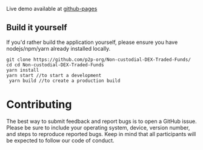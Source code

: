 Live demo available at [github-pages](https://p2p-org.github.io/Non-custodial-DEX-Traded-Funds/)

## Build it yourself

If you'd rather build the application yourself, please ensure you have nodejs/npm/yarn already installed locally.

```
git clone https://github.com/p2p-org/Non-custodial-DEX-Traded-Funds/
cd cd Non-custodial-DEX-Traded-Funds
yarn install
yarn start //to start a development
 yarn build //to create a production build 
```

# Contributing
The best way to submit feedback and report bugs is to open a GitHub issue. Please be sure to include your operating system, device, version number, and steps to reproduce reported bugs. Keep in mind that all participants will be expected to follow our code of conduct.
